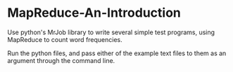 # MapReduce-An-Introduction
Use python's MrJob library to write several simple test programs, using MapReduce to count word frequencies.

Run the python files, and pass either of the example text files to them as an argument through the command line.
